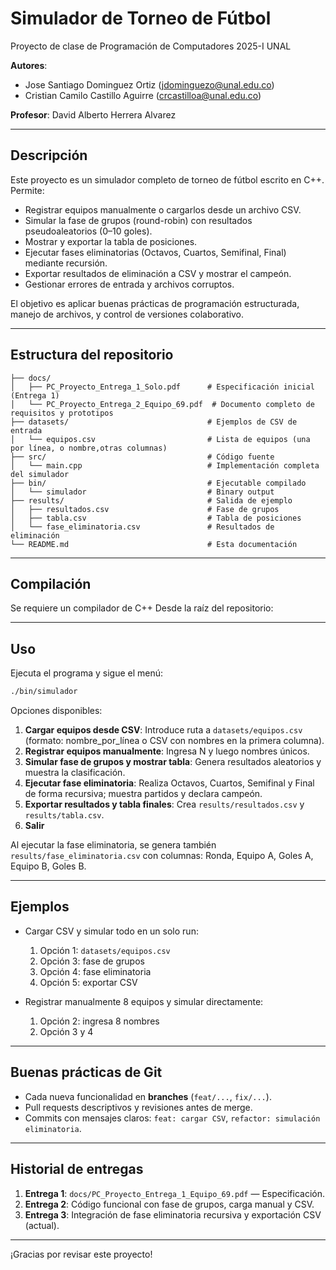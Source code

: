 # Simulador de Torneo de Fútbol

Proyecto de clase de Programación de Computadores 2025-I UNAL

**Autores**:

* Jose Santiago Dominguez Ortiz ([jdominguezo@unal.edu.co](mailto:jdominguezo@unal.edu.co))
* Cristian Camilo Castillo Aguirre ([crcastilloa@unal.edu.co](mailto:crcastilloa@unal.edu.co))

**Profesor**: David Alberto Herrera Alvarez

---

## Descripción

Este proyecto es un simulador completo de torneo de fútbol escrito en C++. Permite:

* Registrar equipos manualmente o cargarlos desde un archivo CSV.
* Simular la fase de grupos (round-robin) con resultados pseudoaleatorios (0–10 goles).
* Mostrar y exportar la tabla de posiciones.
* Ejecutar fases eliminatorias (Octavos, Cuartos, Semifinal, Final) mediante recursión.
* Exportar resultados de eliminación a CSV y mostrar el campeón.
* Gestionar errores de entrada y archivos corruptos.

El objetivo es aplicar buenas prácticas de programación estructurada, manejo de archivos, y control de versiones colaborativo.

---

## Estructura del repositorio

```plaintext
├── docs/
│   ├── PC_Proyecto_Entrega_1_Solo.pdf      # Especificación inicial (Entrega 1)
│   └── PC_Proyecto_Entrega_2_Equipo_69.pdf  # Documento completo de requisitos y prototipos
├── datasets/                               # Ejemplos de CSV de entrada
│   └── equipos.csv                         # Lista de equipos (una por línea, o nombre,otras columnas)
├── src/                                    # Código fuente
│   └── main.cpp                            # Implementación completa del simulador
├── bin/                                    # Ejecutable compilado
│   └── simulador                           # Binary output
├── results/                                # Salida de ejemplo
│   ├── resultados.csv                      # Fase de grupos
│   ├── tabla.csv                           # Tabla de posiciones
│   └── fase_eliminatoria.csv               # Resultados de eliminación
└── README.md                               # Esta documentación
```

---

## Compilación

Se requiere un compilador de C++ Desde la raíz del repositorio:

---

## Uso

Ejecuta el programa y sigue el menú:

```bash
./bin/simulador
```

Opciones disponibles:

1. **Cargar equipos desde CSV**: Introduce ruta a `datasets/equipos.csv` (formato: nombre\_por\_línea o CSV con nombres en la primera columna).
2. **Registrar equipos manualmente**: Ingresa N y luego nombres únicos.
3. **Simular fase de grupos y mostrar tabla**: Genera resultados aleatorios y muestra la clasificación.
4. **Ejecutar fase eliminatoria**: Realiza Octavos, Cuartos, Semifinal y Final de forma recursiva; muestra partidos y declara campeón.
5. **Exportar resultados y tabla finales**: Crea `results/resultados.csv` y `results/tabla.csv`.
6. **Salir**

Al ejecutar la fase eliminatoria, se genera también `results/fase_eliminatoria.csv` con columnas: Ronda, Equipo A, Goles A, Equipo B, Goles B.

---

## Ejemplos

* Cargar CSV y simular todo en un solo run:

  1. Opción 1: `datasets/equipos.csv`
  2. Opción 3: fase de grupos
  3. Opción 4: fase eliminatoria
  4. Opción 5: exportar CSV

* Registrar manualmente 8 equipos y simular directamente:

  1. Opción 2: ingresa 8 nombres
  2. Opción 3 y 4

---

## Buenas prácticas de Git

* Cada nueva funcionalidad en **branches** (`feat/...`, `fix/...`).
* Pull requests descriptivos y revisiones antes de merge.
* Commits con mensajes claros: `feat: cargar CSV`, `refactor: simulación eliminatoria`.

---

## Historial de entregas

1. **Entrega 1**: `docs/PC_Proyecto_Entrega_1_Equipo_69.pdf` — Especificación.
2. **Entrega 2**: Código funcional con fase de grupos, carga manual y CSV.
3. **Entrega 3**: Integración de fase eliminatoria recursiva y exportación CSV (actual).

---

¡Gracias por revisar este proyecto!

